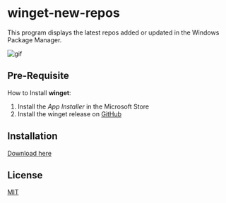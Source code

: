 # winget-new-repos

This program displays the latest repos added or updated in the Windows Package Manager.

![gif](C:\Users\Taufiq\Documents\winget-new-repos-gif.gif)

## Pre-Requisite

How to Install **winget**:

1. Install the *App Installer* in the Microsoft Store
2. Install the winget release on [GitHub](https://github.com/microsoft/winget-cli/releases)

## Installation

[Download here](https://github.com/Daniel-Taufiq/winget-new-repos/releases)

## License

[MIT](https://choosealicense.com/licenses/mit/)
